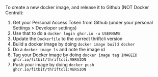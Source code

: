 To create a new docker image, and release it to Github (NOT Docker Central):

1. Get your Personal Access Token from Github (under your personal Settings > Developer settings)
2. Use that to do a `docker login ghcr.io -u USERNAME`
3. Update the `Dockerfile` to the correct thriftcli version
4. Build a docker image by doing `docker image build docker`
5. Do a `docker image ls` and note the image id
6. Tag your Docker image by doing `docker image tag IMAGEID ghcr.io/fitbit/thriftcli:VERSION`
7. Push your image by doing `docker push ghcr.io/fitbit/thriftcli:VERSION`
